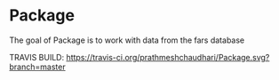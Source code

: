 
# Package

The goal of Package is to work with data from the fars database



TRAVIS BUILD:
https://travis-ci.org/prathmeshchaudhari/Package.svg?branch=master
